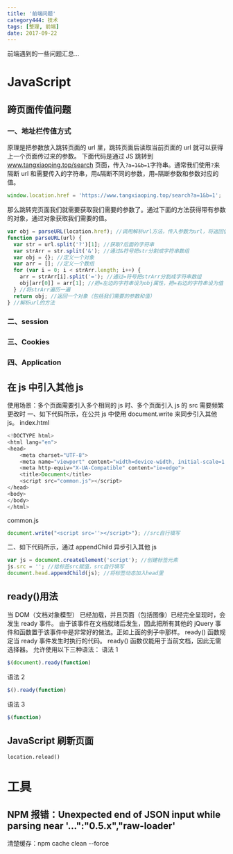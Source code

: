 ```yaml
---
title: '前端问题'
category444: 技术
tags: [整理, 前端]
date: 2017-09-22
---
```


前端遇到的一些问题汇总...

<!-- more -->

# JavaScript

## 跨页面传值问题

### 一、地址栏传值方式

原理是把参数放入跳转页面的 url 里，跳转页面后读取当前页面的 url 就可以获得上一个页面传过来的参数。
下面代码是通过 JS 跳转到 www.tangxiaoping.top/search 页面，传入`?a=1&b=1`字符串。通常我们使用`?`来隔断 url 和需要传入的字符串，用`&`隔断不同的参数，用`=`隔断参数和参数对应的值。

```js
window.location.href = 'https://www.tangxiaoping.top/search?a=1&b=1';
```

那么跳转完页面我们就需要获取我们需要的参数了。通过下面的方法获得带有参数的对象，通过对象获取我们需要的值。

```js
var obj = parseURL(location.href); //调用解析url方法，传入参数为url，将返回值赋值给obj
function parseURL(url) {
  var str = url.split('?')[1]; //获取?后面的字符串
  var strArr = str.split('&'); //通过&符号把str分割成字符串数组
  var obj = {}; //定义一个对象
  var arr = []; //定义一个数组
  for (var i = 0; i < strArr.length; i++) {
    arr = strArr[i].split('='); //通过=符号把strArr分割成字符串数组
    obj[arr[0]] = arr[1]; //把=左边的字符串设为obj属性，把=右边的字符串设为值
  } //将strArr遍历一遍
  return obj; //返回一个对象（包括我们需要的参数和值）
} //解析url的方法
```

### 二、session

### 三、Cookies

### 四、Application

## 在 js 中引入其他 js

使用场景：多个页面需要引入多个相同的 js 时、多个页面引入 js 的 src 需要频繁更改时
一、如下代码所示，在公共 js 中使用 document.write 来同步引入其他 js。
index.html

```js
<!DOCTYPE html>
<html lang="en">
<head>
    <meta charset="UTF-8">
    <meta name="viewport" content="width=device-width, initial-scale=1.0">
    <meta http-equiv="X-UA-Compatible" content="ie=edge">
    <title>Document</title>
    <script src="common.js"></script>
</head>
<body>
</body>
</html>
```

common.js

```js
document.write("<script src=''></script>"); //src自行填写
```

二、如下代码所示，通过 appendChild 异步引入其他 js

```js
var js = document.createElement('script'); //创建标签元素
js.src = ''; //给标签src赋值，src自行填写
document.head.appendChild(js); //将标签动态加入head里
```

## ready()用法

当 DOM（文档对象模型） 已经加载，并且页面（包括图像）已经完全呈现时，会发生 ready 事件。
由于该事件在文档就绪后发生，因此把所有其他的 jQuery 事件和函数置于该事件中是非常好的做法。正如上面的例子中那样。
ready() 函数规定当 ready 事件发生时执行的代码。
ready() 函数仅能用于当前文档，因此无需选择器。
允许使用以下三种语法：
语法 1

```js
$(document).ready(function)
```

语法 2

```js
$().ready(function)
```

语法 3

```js
$(function)
```

## JavaScript 刷新页面

`location.reload()`

# 工具

## NPM 报错：Unexpected end of JSON input while parsing near '...":"0.5.x","raw-loader'

清楚缓存：npm cache clean --force
